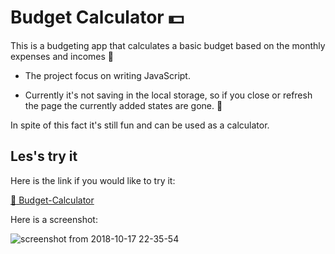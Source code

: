 # Budget Calculator :dollar:

This is a budgeting app that calculates a basic budget based on the monthly expenses and incomes :money_with_wings:


- The project focus on writing JavaScript.

- Currently it's not saving in the local storage, so if you close or refresh the page the currently added states are gone. :money_with_wings:


In spite of this fact it's still fun and can be used as a calculator.



## Les's try it

Here is the link if you would like to try it:

[:money_with_wings: Budget-Calculator](https://agnes-kabaly.github.io/Budget-calculator/)


Here is a screenshot:

![screenshot from 2018-10-17 22-35-54](https://user-images.githubusercontent.com/23173009/47155504-2bdc4600-d2e5-11e8-9709-2af1c87f21b6.png)
